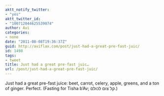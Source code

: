 ```yaml
---
aktt_notify_twitter:
- "yes"
aktt_twitter_id:
- "100712044625539074"
author: Avi
categories:
- none
date: "2011-08-08T19:36:37Z"
guid: http://aviflax.com/post/just-had-a-great-pre-fast-juic/
id: 1498
tags:
- tweet
title: Just had a great pre-fast juic…
url: /post/just-had-a-great-pre-fast-juic/
---
```

Just had a great pre-fast juice: beet, carrot, celery, apple, greens, and a ton of ginger. Perfect. (Fasting for Tisha b&#8217;Av; קל צום לכולם.)